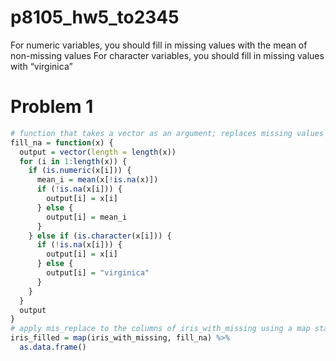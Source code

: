 p8105\_hw5\_to2345
================

For numeric variables, you should fill in missing values with the mean
of non-missing values For character variables, you should fill in
missing values with
“virginica”

# Problem 1

``` r
# function that takes a vector as an argument; replaces missing values using the rules instructed
fill_na = function(x) {
  output = vector(length = length(x))
  for (i in 1:length(x)) {
    if (is.numeric(x[i])) {
      mean_i = mean(x[!is.na(x)])
      if (!is.na(x[i])) {
        output[i] = x[i]
      } else {
        output[i] = mean_i
      }
    } else if (is.character(x[i])) {
      if (!is.na(x[i])) {
        output[i] = x[i]
      } else {
        output[i] = "virginica"
      }
    }
  }
  output
}
# apply mis_replace to the columns of iris_with_missing using a map statement
iris_filled = map(iris_with_missing, fill_na) %>%
  as.data.frame()
```
